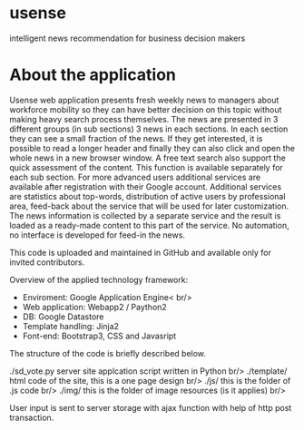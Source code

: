 # usense
intelligent news recommendation for business decision makers

# About the application

Usense web application presents fresh weekly news to managers about workforce mobility so they can have better decision on this topic without making heavy search process themselves.
The news are presented in 3 different groups (in sub sections) 3 news in each sections. In each section they can see a small fraction of the news. If they get interested, it is possible to read a longer header and finally they can also click and open the whole news in a new browser window.
A free text search also support the quick assessment of the content. This function is available separately for each sub section.
For more advanced users additional services are available after registration with their Google account. Additional services are statistics about top-words, distribution of active users by professional area, feed-back about the service that will be used for later customization.
The news information is collected by a separate service and the result is loaded as a ready-made content to this part of the service. No automation, no interface is developed for feed-in the news.

This code is uploaded and maintained in GitHub and available only for invited contributors.

Overview of the applied technology framework: <br/>
- Enviroment: Google Application Engine< br/>
- Web application: Webapp2 / Paython2 <br/>
- DB: Google Datastore <br/>
- Template handling: Jinja2 <br/>
- Font-end: Bootstrap3, CSS and Javasript <br/>

The structure of the code is briefly described below.

./sd_vote.py server site applcation script written in Python br/>
./template/ html code of the site, this is a one page design br/>
./js/ this is the folder of .js code br/>
./img/ this is the folder of image resources (is it applies) br/>

User input is sent to server storage with ajax function with help of http post transaction.

